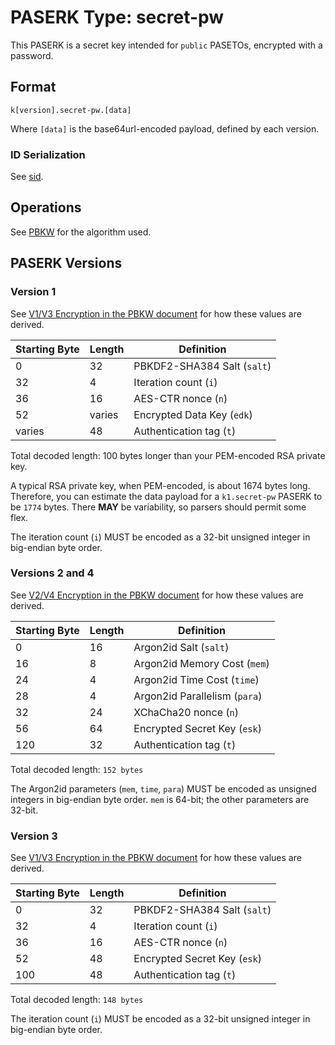 # PASERK Type: secret-pw

This PASERK is a secret key intended for `public` PASETOs, encrypted with a password.

## Format

    k[version].secret-pw.[data]

Where `[data]` is the base64url-encoded payload, defined by each version.

### ID Serialization

See [sid](sid.md).

## Operations

See [PBKW](../operations/PBKW.md) for the algorithm used.

## PASERK Versions

### Version 1

See [V1/V3 Encryption in the PBKW document](../operations/PBKW.md#v1v3-encryption)
for how these values are derived.

| Starting Byte | Length | Definition                  |
|---------------|--------|-----------------------------|
| 0             | 32     | PBKDF2-SHA384 Salt (`salt`) |
| 32            | 4      | Iteration count (`i`)       |
| 36            | 16     | AES-CTR nonce (`n`)         |
| 52            | varies | Encrypted Data Key (`edk`)  |
| varies        | 48     | Authentication tag (`t`)    |

Total decoded length: 100 bytes longer than your PEM-encoded RSA private key.

A typical RSA private key, when PEM-encoded, is about 1674 bytes long. 
Therefore, you can estimate the data payload for a `k1.secret-pw` PASERK to be
`1774` bytes. There **MAY** be variability, so parsers should permit some flex.

The iteration count (`i`) MUST be encoded as a 32-bit unsigned
integer in big-endian byte order.

### Versions 2 and 4

See [V2/V4 Encryption in the PBKW document](../operations/PBKW.md#v2v4-encryption)
for how these values are derived.

| Starting Byte | Length | Definition                    |
|---------------|--------|-------------------------------|
| 0             | 16     | Argon2id Salt (`salt`)        |
| 16            | 8      | Argon2id Memory Cost (`mem`)  |
| 24            | 4      | Argon2id Time Cost (`time`)   |
| 28            | 4      | Argon2id Parallelism (`para`) |
| 32            | 24     | XChaCha20 nonce (`n`)         |
| 56            | 64     | Encrypted Secret Key (`esk`)  |
| 120           | 32     | Authentication tag (`t`)      |

Total decoded length: `152 bytes`

The Argon2id parameters (`mem`, `time`, `para`) MUST be encoded as
unsigned integers in big-endian byte order. `mem` is 64-bit; the
other parameters are 32-bit.

### Version 3

See [V1/V3 Encryption in the PBKW document](../operations/PBKW.md#v1v3-encryption)
for how these values are derived.

| Starting Byte | Length | Definition                   |
|---------------|--------|------------------------------|
| 0             | 32     | PBKDF2-SHA384 Salt (`salt`)  |
| 32            | 4      | Iteration count (`i`)        |
| 36            | 16     | AES-CTR nonce (`n`)          |
| 52            | 48     | Encrypted Secret Key (`esk`) |
| 100           | 48     | Authentication tag (`t`)     |

Total decoded length: `148 bytes`

The iteration count (`i`) MUST be encoded as a 32-bit unsigned
integer in big-endian byte order.

